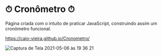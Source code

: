 # ⏱ Cronômetro ⏱
Página criada com o intuito de praticar JavaScript, construindo assim um cronômetro funcional.

https://caio-vieira.github.io/Cronometro/

![Captura de Tela 2021-05-06 às 19 36 21](https://user-images.githubusercontent.com/62302606/117373841-6b1e1280-aea2-11eb-9004-10038a46c462.png)

